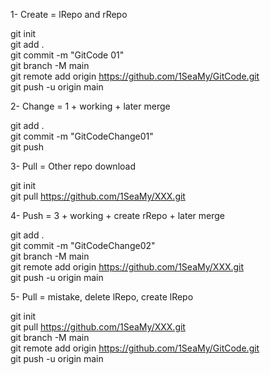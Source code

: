 1- Create = lRepo and rRepo <p>
git init<br>
git add .<br>
git commit -m "GitCode 01"<br>
git branch -M main<br>
git remote add origin https://github.com/1SeaMy/GitCode.git<br>
git push -u origin main<p>

2- Change = 1 + working + later merge<p>
git add .<br>
git commit -m "GitCodeChange01"<br>
git push<p>

3- Pull = Other repo download<p>
git init<br>
git pull https://github.com/1SeaMy/XXX.git<p>

4- Push = 3 + working + create rRepo + later merge<p>
git add .<br>
git commit -m "GitCodeChange02"<br>
git branch -M main<br>
git remote add origin https://github.com/1SeaMy/XXX.git<br>
git push -u origin main<p>

5- Pull = mistake, delete lRepo, create lRepo<p>
git init<br>
git pull https://github.com/1SeaMy/XXX.git<br>
git branch -M main<br>
git remote add origin https://github.com/1SeaMy/GitCode.git<br>
git push -u origin main<p>
